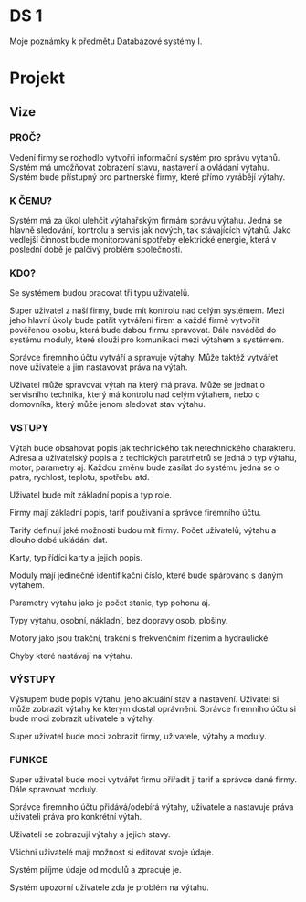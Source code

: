 # DS 1
Moje poznámky k předmětu Databázové systémy I.

# Projekt

## Vize

### PROČ?

Vedení firmy se rozhodlo vytvořri informační systém pro správu výtahů. Systém má umožňovat zobrazení stavu, nastavení a ovládaní výtahu. Systém bude přístupný pro partnerské firmy, které přímo vyrábějí výtahy.

### K ČEMU?

Systém má za úkol ulehčit výtahařským firmám správu výtahu. Jedná se hlavně sledování, kontrolu a servis jak nových, tak stávajících výtahů. Jako vedlejší činnost bude monitorování spotřeby elektrické energie, která v poslední době je palčivý problém společnosti.

### KDO?

Se systémem budou pracovat tři typu uživatelů. 

Super uživatel z naší firmy, bude mít kontrolu nad celým systémem. Mezi jeho hlavní úkoly bude patřit vytváření firem a každé firmě vytvořit pověřenou osobu, která bude dabou firmu spravovat. Dále naváděd do systému moduly, které slouži pro komunikaci mezi výtahem a systémem.

Správce firemního účtu vytváří a spravuje výtahy. Může taktéž vytvářet nové uživatele a jim nastavovat práva na výtah.

Uživatel může spravovat výtah na který má práva. Může se jednat o servisního technika, který má kontrolu nad celým výtahem, nebo o domovníka, který může jenom sledovat stav výtahu.

### VSTUPY

Výtah bude obsahovat popis jak technického tak netechnického charakteru. Adresa a uživatelský popis a z techických paratḿetrů se jedná o typ výtahu, motor, parametry aj. Každou změnu bude zasílat do systému jedná se o patra, rychlost, teplotu, spotřebu atd. 

Uživatel bude mít základní popis a typ role.

Firmy mají základní popis, tarif použivaní a správce firemního účtu.

Tarify definují jaké možnosti budou mít firmy. Počet uživatelů, výtahu a dlouho dobé ukládání dat.

Karty, typ řídíci karty a jejich popis.

Moduly mají jedinečné identifikační číslo, které bude spárováno s daným výtahem.

Parametry výtahu jako je počet stanic, typ pohonu aj.

Typy výtahu, osobní, nákladní, bez dopravy osob, plošiny.

Motory jako jsou trakční, trakční s frekvenčním řízením a hydraulické.

Chyby které nastávají na výtahu.


### VÝSTUPY

Výstupem bude popis výtahu, jeho aktuální stav a nastavení. Uživatel si může zobrazit výtahy ke kterým dostal oprávnění. Správce firemního účtu si bude moci zobrazit uživatele a výtahy.

Super uživatel bude moci zobrazit firmy, uživatele, výtahy a moduly.

### FUNKCE

Super uživatel bude moci vytvářet firmu přiřadit jí tarif a správce dané firmy. Dále spravovat moduly. 

Správce firemního účtu přidává/odebírá výtahy, uživatele a nastavuje práva uživateli práva pro konkrétní výtah.

Uživateli se zobrazují výtahy a jejich stavy. 

Všichni uživatelé mají možnost si editovat svoje údaje.

Systém příjme údaje od modulů a zpracuje je.

Systém upozorní uživatele zda je problém na výtahu.
